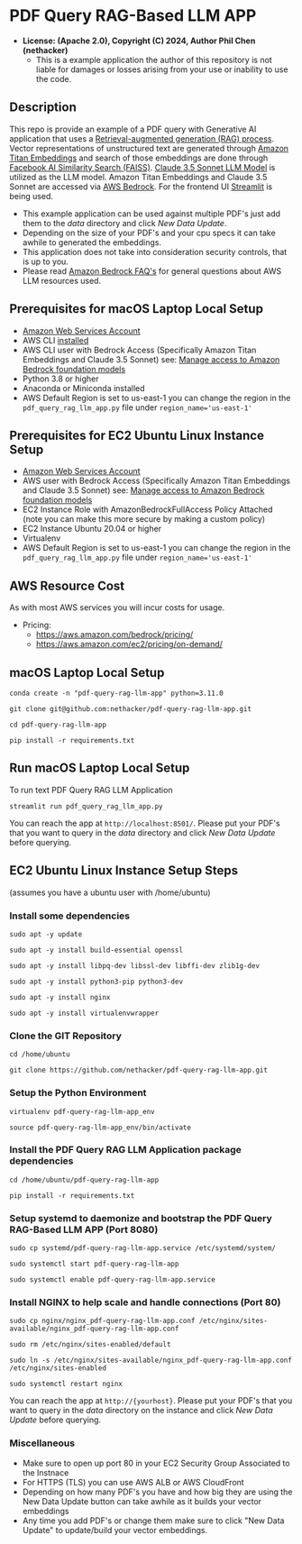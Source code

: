 # PDF Query RAG-Based LLM APP
* **License: (Apache 2.0), Copyright (C) 2024, Author Phil Chen (nethacker)**
  * This is a example application the author of this repository is not liable for damages or losses arising from your use or inability to use the code.

## Description

This repo is provide an example of a PDF query with Generative AI application that uses a <a href="https://en.wikipedia.org/wiki/Retrieval-augmented_generation" target="_blank">Retrieval-augmented generation (RAG) process</a>. Vector representations of unstructured text are generated through <a href="https://docs.aws.amazon.com/bedrock/latest/userguide/titan-embedding-models.html" target="_blank">Amazon Titan Embeddings</a> and search of those embeddings are done through <a href="https://ai.meta.com/tools/faiss/" target="_blank">Facebook AI Similarity Search (FAISS)</a>. <a href="https://docs.anthropic.com/en/docs/about-claude/models" target="_blank">Claude 3.5 Sonnet LLM Model</a> is utilized as the LLM model. Amazon Titan Embeddings and Claude 3.5 Sonnet are accessed via <a href="https://aws.amazon.com/bedrock/" target="_blank">AWS Bedrock</a>. For the frontend UI <a href="https://streamlit.io/" target="_blank">Streamlit</a> is being used.

* This example application can be used against multiple PDF's just add them to the *data* directory and click *New Data Update*.
* Depending on the size of your PDF's and your cpu specs it can take awhile to generated the embeddings.
* This application does not take into consideration security controls, that is up to you.
* Please read <a href="https://aws.amazon.com/bedrock/faqs/" target="_blank">Amazon Bedrock FAQ's</a> for general questions about AWS LLM resources used.

## Prerequisites for macOS Laptop Local Setup

* <a href="https://aws.amazon.com" target="_blank"> Amazon Web Services Account</a>
* AWS CLI <a href="https://docs.aws.amazon.com/cli/latest/userguide/getting-started-quickstart.html" target="_blank">installed</a>
* AWS CLI user with Bedrock Access (Specifically Amazon Titan Embeddings and Claude 3.5 Sonnet) see: <a href="https://docs.aws.amazon.com/bedrock/latest/userguide/model-access.html" target="_blank">Manage access to Amazon Bedrock foundation models</a>
* Python 3.8 or higher
* Anaconda or Miniconda installed 
* AWS Default Region is set to us-east-1 you can change the region in the `pdf_query_rag_llm_app.py` file under `region_name='us-east-1'`

## Prerequisites for EC2 Ubuntu Linux Instance Setup
* <a href="https://aws.amazon.com" target="_blank"> Amazon Web Services Account</a>
* AWS user with Bedrock Access (Specifically Amazon Titan Embeddings and Claude 3.5 Sonnet) see: <a href="https://docs.aws.amazon.com/bedrock/latest/userguide/model-access.html" target="_blank">Manage access to  Amazon Bedrock foundation models</a>
* EC2 Instance Role with AmazonBedrockFullAccess Policy Attached (note you can make this more secure by making a custom policy)
* EC2 Instance Ubuntu 20.04 or higher
* Virtualenv
* AWS Default Region is set to us-east-1 you can change the region in the `pdf_query_rag_llm_app.py` file under `region_name='us-east-1'`

## AWS Resource Cost

As with most AWS services you will incur costs for usage. 

* Pricing:
  * https://aws.amazon.com/bedrock/pricing/
  * https://aws.amazon.com/ec2/pricing/on-demand/

## macOS Laptop Local Setup

```
conda create -n "pdf-query-rag-llm-app" python=3.11.0

git clone git@github.com:nethacker/pdf-query-rag-llm-app.git

cd pdf-query-rag-llm-app

pip install -r requirements.txt
```

## Run macOS Laptop Local Setup

To run text PDF Query RAG LLM Application

```
streamlit run pdf_query_rag_llm_app.py
```

You can reach the app at `http://localhost:8501/`. Please put your PDF's that you want to query in the *data* directory and click *New Data Update* before querying.

## EC2 Ubuntu Linux Instance Setup Steps
(assumes you have a ubuntu user with /home/ubuntu)

### Install some dependencies
```
sudo apt -y update

sudo apt -y install build-essential openssl

sudo apt -y install libpq-dev libssl-dev libffi-dev zlib1g-dev

sudo apt -y install python3-pip python3-dev

sudo apt -y install nginx

sudo apt -y install virtualenvwrapper
```

### Clone the GIT Repository
```
cd /home/ubuntu

git clone https://github.com/nethacker/pdf-query-rag-llm-app.git
```

### Setup the Python Environment
```
virtualenv pdf-query-rag-llm-app_env

source pdf-query-rag-llm-app_env/bin/activate
```

### Install the PDF Query RAG LLM Application package dependencies
```
cd /home/ubuntu/pdf-query-rag-llm-app

pip install -r requirements.txt
```

### Setup systemd to daemonize and bootstrap the PDF Query RAG-Based LLM APP (Port 8080)
```
sudo cp systemd/pdf-query-rag-llm-app.service /etc/systemd/system/

sudo systemctl start pdf-query-rag-llm-app

sudo systemctl enable pdf-query-rag-llm-app.service
```

### Install NGINX to help scale and handle connections (Port 80)
```
sudo cp nginx/nginx_pdf-query-rag-llm-app.conf /etc/nginx/sites-available/nginx_pdf-query-rag-llm-app.conf

sudo rm /etc/nginx/sites-enabled/default

sudo ln -s /etc/nginx/sites-available/nginx_pdf-query-rag-llm-app.conf /etc/nginx/sites-enabled

sudo systemctl restart nginx
```

You can reach the app at `http://{yourhost}`. Please put your PDF's that you want to query in the *data* directory on the instance and click *New Data Update* before querying.

### Miscellaneous

* Make sure to open up port 80 in your EC2 Security Group Associated to the Instnace
* For HTTPS (TLS) you can use AWS ALB or AWS CloudFront
* Depending on how many PDF's you have and how big they are using the New Data Update button can take awhile as it builds your vector embeddings
* Any time you add PDF's or change them make sure to click "New Data Update" to update/build your vector embeddings.
